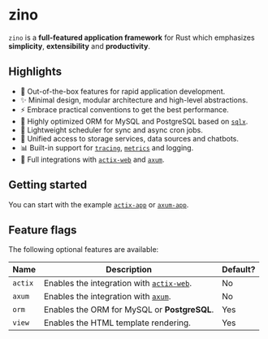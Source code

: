 # zino

`zino` is a **full-featured application framework** for Rust which emphasizes
**simplicity**, **extensibility** and **productivity**.

## Highlights

- 🚀 Out-of-the-box features for rapid application development.
- ✨ Minimal design, modular architecture and high-level abstractions.
- ⚡ Embrace practical conventions to get the best performance.
- 💎 Highly optimized ORM for MySQL and PostgreSQL based on [`sqlx`].
- 📅 Lightweight scheduler for sync and async cron jobs.
- 💠 Unified access to storage services, data sources and chatbots.
- 📊 Built-in support for [`tracing`], [`metrics`] and logging.
- 🎨 Full integrations with [`actix-web`] and [`axum`].

## Getting started

You can start with the example [`actix-app`] or [`axum-app`].

## Feature flags

The following optional features are available:

| Name         | Description                                          | Default? |
|--------------|------------------------------------------------------|----------|
| `actix`      | Enables the integration with [`actix-web`].          | No       |
| `axum`       | Enables the integration with [`axum`].               | No       |
| `orm`        | Enables the ORM for MySQL or **PostgreSQL**.         | Yes      |
| `view`       | Enables the HTML template rendering.                 | Yes      |

[`sqlx`]: https://crates.io/crates/sqlx
[`tracing`]: https://crates.io/crates/tracing
[`metrics`]: https://crates.io/crates/metrics
[`actix-web`]: https://crates.io/crates/actix-web
[`axum`]: https://crates.io/crates/axum
[`actix-app`]: https://github.com/photino/zino/tree/main/examples/actix-app
[`axum-app`]: https://github.com/photino/zino/tree/main/examples/axum-app
